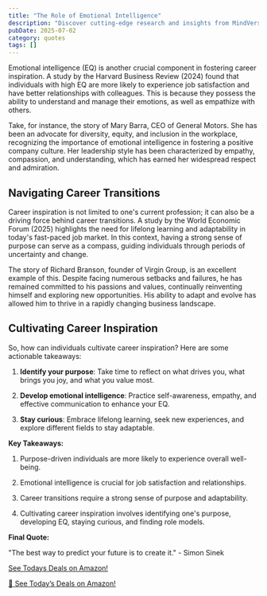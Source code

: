 ```yaml
---
title: "The Role of Emotional Intelligence"
description: "Discover cutting-edge research and insights from MindVerse Daily in the quotes category"
pubDate: 2025-07-02
category: quotes
tags: []
---
```


Emotional intelligence (EQ) is another crucial component in fostering career inspiration. A study by the Harvard Business Review (2024) found that individuals with high EQ are more likely to experience job satisfaction and have better relationships with colleagues. This is because they possess the ability to understand and manage their emotions, as well as empathize with others.

Take, for instance, the story of Mary Barra, CEO of General Motors. She has been an advocate for diversity, equity, and inclusion in the workplace, recognizing the importance of emotional intelligence in fostering a positive company culture. Her leadership style has been characterized by empathy, compassion, and understanding, which has earned her widespread respect and admiration.

## Navigating Career Transitions

Career inspiration is not limited to one's current profession; it can also be a driving force behind career transitions. A study by the World Economic Forum (2025) highlights the need for lifelong learning and adaptability in today's fast-paced job market. In this context, having a strong sense of purpose can serve as a compass, guiding individuals through periods of uncertainty and change.

The story of Richard Branson, founder of Virgin Group, is an excellent example of this. Despite facing numerous setbacks and failures, he has remained committed to his passions and values, continually reinventing himself and exploring new opportunities. His ability to adapt and evolve has allowed him to thrive in a rapidly changing business landscape.

## Cultivating Career Inspiration

So, how can individuals cultivate career inspiration? Here are some actionable takeaways:

1. **Identify your purpose**: Take time to reflect on what drives you, what brings you joy, and what you value most.

2. **Develop emotional intelligence**: Practice self-awareness, empathy, and effective communication to enhance your EQ.

3. **Stay curious**: Embrace lifelong learning, seek new experiences, and explore different fields to stay adaptable.

**Key Takeaways:**

1. Purpose-driven individuals are more likely to experience overall well-being.

2. Emotional intelligence is crucial for job satisfaction and relationships.

3. Career transitions require a strong sense of purpose and adaptability.

4. Cultivating career inspiration involves identifying one's purpose, developing EQ, staying curious, and finding role models.

**Final Quote:**

"The best way to predict your future is to create it." - Simon Sinek

[ See Todays Deals on Amazon!](https://amzn.to/3UjsCWp)

[🛒 See Today’s Deals on Amazon!](https://amzn.to/3UjsCWp)
